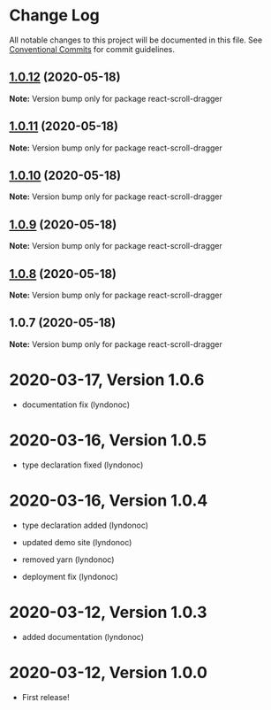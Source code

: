 # Change Log

All notable changes to this project will be documented in this file.
See [Conventional Commits](https://conventionalcommits.org) for commit guidelines.

## [1.0.12](https://github.com/lyndonoc/react-depot/compare/react-scroll-dragger@1.0.11...react-scroll-dragger@1.0.12) (2020-05-18)

**Note:** Version bump only for package react-scroll-dragger





## [1.0.11](https://github.com/lyndonoc/react-depot/compare/react-scroll-dragger@1.0.10...react-scroll-dragger@1.0.11) (2020-05-18)

**Note:** Version bump only for package react-scroll-dragger





## [1.0.10](https://github.com/lyndonoc/react-depot/compare/react-scroll-dragger@1.0.9...react-scroll-dragger@1.0.10) (2020-05-18)

**Note:** Version bump only for package react-scroll-dragger





## [1.0.9](https://github.com/lyndonoc/react-depot/compare/react-scroll-dragger@1.0.8...react-scroll-dragger@1.0.9) (2020-05-18)

**Note:** Version bump only for package react-scroll-dragger





## [1.0.8](https://github.com/lyndonoc/react-depot/compare/react-scroll-dragger@1.0.7...react-scroll-dragger@1.0.8) (2020-05-18)

**Note:** Version bump only for package react-scroll-dragger





## 1.0.7 (2020-05-18)

**Note:** Version bump only for package react-scroll-dragger

2020-03-17, Version 1.0.6
=========================

 * documentation fix (lyndonoc)


2020-03-16, Version 1.0.5
=========================

 * type declaration fixed (lyndonoc)


2020-03-16, Version 1.0.4
=========================

 * type declaration added (lyndonoc)

 * updated demo site (lyndonoc)

 * removed yarn (lyndonoc)

 * deployment fix (lyndonoc)


2020-03-12, Version 1.0.3
=========================

 * added documentation (lyndonoc)


2020-03-12, Version 1.0.0
=========================

 * First release!
